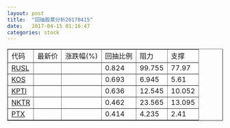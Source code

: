 ```yaml
---
layout: post
title:  "回抽股票分析20170415"
date:   2017-04-15 01:16:47
categories: stock
---
```

<script type="text/javascript">
var stockList = []
stockList.push('gb_rusl');
stockList.push('gb_kos');
stockList.push('gb_kpti');
stockList.push('gb_nktr');
stockList.push('gb_ptx');
</script>
<table border="1">
 <tr>
 <td>代码</td>
 <td>最新价</td>
 <td>涨跌幅(%)</td>
 <td>回抽比例</td>
 <td>阻力</td>
 <td>支撑</td>
</tr>
  <tr id="rusl">
  <td><a href="http://stock.finance.sina.com.cn/usstock/quotes/RUSL.html" target="_blank">RUSL</a></td><td></td><td></td><td>0.824</td><td>99.755</td><td>77.97</td></tr>
  <tr id="kos">
  <td><a href="http://stock.finance.sina.com.cn/usstock/quotes/KOS.html" target="_blank">KOS</a></td><td></td><td></td><td>0.693</td><td>6.945</td><td>5.61</td></tr>
  <tr id="kpti">
  <td><a href="http://stock.finance.sina.com.cn/usstock/quotes/KPTI.html" target="_blank">KPTI</a></td><td></td><td></td><td>0.636</td><td>12.545</td><td>10.052</td></tr>
  <tr id="nktr">
  <td><a href="http://stock.finance.sina.com.cn/usstock/quotes/NKTR.html" target="_blank">NKTR</a></td><td></td><td></td><td>0.462</td><td>23.565</td><td>13.095</td></tr>
  <tr id="ptx">
  <td><a href="http://stock.finance.sina.com.cn/usstock/quotes/PTX.html" target="_blank">PTX</a></td><td></td><td></td><td>0.414</td><td>4.235</td><td>2.41</td></tr>
</table>
